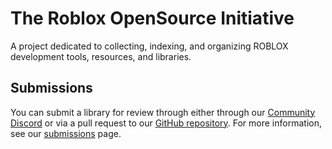 # The Roblox OpenSource Initiative

A project dedicated to collecting, indexing, and organizing ROBLOX development tools, resources, and libraries.

## Submissions

You can submit a library for review through either through our [Community Discord]() or via a pull request to our [GitHub repository](). For more information, see our [submissions]() page.